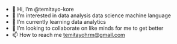 - 👋 Hi, I’m @temitayo-kore
- 👀 I’m interested in data analysis data science machine language
- 🌱 I’m currently learning data analytics
- 💞️ I’m looking to collaborate on like minds for me to get better
- 📫 How to reach me temitayohrm@gmail.com

<!---
temitayo-kore/temitayo-kore is a ✨ special ✨ repository because its `README.md` (this file) appears on your GitHub profile.
You can click the Preview link to take a look at your changes.
--->
